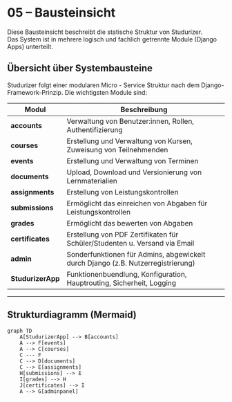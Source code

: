 # 05 – Bausteinsicht

Diese Bausteinsicht beschreibt die statische Struktur von Studurizer.  
Das System ist in mehrere logisch und fachlich getrennte Module (Django Apps) unterteilt.

## Übersicht über Systembausteine

Studurizer folgt einer modularen Micro - Service Struktur nach dem Django-Framework-Prinzip. Die wichtigsten Module sind:

| Modul             | Beschreibung                                                                     |
|-------------------|----------------------------------------------------------------------------------|
| **accounts**      | Verwaltung von Benutzer:innen, Rollen, Authentifizierung                         |
| **courses**       | Erstellung und Verwaltung von Kursen, Zuweisung von Teilnehmenden                |
| **events**        | Erstellung und Verwaltung von Terminen                                           |
| **documents**     | Upload, Download und Versionierung von Lernmaterialien                           |
| **assignments**   | Erstellung von Leistungskontrollen                                               |
| **submissions**   | Ermöglicht das einreichen von Abgaben für Leistungskontrollen                    |
| **grades**        | Ermöglicht das bewerten von Abgaben                                              |
| **certificates**  | Erstellung von PDF Zertifikaten für Schüler/Studenten u. Versand via Email       |
| **admin**         | Sonderfunktionen für Admins, abgewickelt durch Django (z.B. Nutzerregistrierung) |
| **StudurizerApp** | Funktionenbuendlung, Konfiguration, Hauptrouting, Sicherheit, Logging            |

---

## Strukturdiagramm (Mermaid)

```mermaid
graph TD
    A[StudurizerApp] --> B[accounts]
    A --> F[events]
    A --> C[courses]
    C --- F
    C --> D[documents]
    C --> E[assignments]
    H[submissions] --> E
    I[grades] --> H
    J[certificates] --> I
    A --> G[adminpanel]
